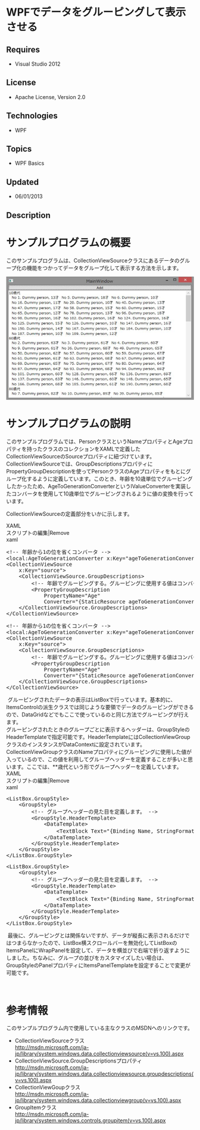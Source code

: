 # WPFでデータをグルーピングして表示させる
## Requires
- Visual Studio 2012
## License
- Apache License, Version 2.0
## Technologies
- WPF
## Topics
- WPF Basics
## Updated
- 06/01/2013
## Description

<h1>サンプルプログラムの概要</h1>
<p>このサンプルプログラムは、CollectionViewSourceクラスにあるデータのグループ化の機能をつかってデータをグループ化して表示する方法を示します。</p>
<p><img id="83106" src="83106-ws000009.jpg" alt="" width="513" height="330"></p>
<h1>サンプルプログラムの説明</h1>
<p>このサンプルプログラムでは、PersonクラスというNameプロパティとAgeプロパティを持ったクラスのコレクションをXAMLで定義したCollectionViewSourceのSourceプロパティに紐づけています。CollectionViewSourceでは、GroupDescriptionsプロパティにPropertyGroupDescriptionを使ってPersonクラスのAgeプロパティをもとにグループ化するように定義しています。このとき、年齢を10歳単位でグルーピングしたかったため、AgeToGenerationConverterというIValueConverterを実装したコンバータを使用して10歳単位でグルーピングされるように値の変換を行っています。</p>
<p>CollectionViewSourceの定義部分をいかに示します。</p>
<p></p>
<div class="scriptcode">
<div class="pluginEditHolder" pluginCommand="mceScriptCode">
<div class="title"><span>XAML</span></div>
<div class="pluginLinkHolder"><span class="pluginEditHolderLink">スクリプトの編集</span>|<span class="pluginRemoveHolderLink">Remove</span></div>
<span class="hidden">xaml</span>
<pre class="hidden">&lt;!-- 年齢から1の位を省くコンバータ --&gt;
&lt;local:AgeToGenerationConverter x:Key=&quot;ageToGenerationConverter&quot; /&gt;
&lt;CollectionViewSource
    x:Key=&quot;source&quot;&gt;
    &lt;CollectionViewSource.GroupDescriptions&gt;
        &lt;!-- 年齢でグルーピングする。グルーピングに使用する値はコンバータで変換した結果 --&gt;
        &lt;PropertyGroupDescription
            PropertyName=&quot;Age&quot; 
            Converter=&quot;{StaticResource ageToGenerationConverter}&quot; /&gt;
    &lt;/CollectionViewSource.GroupDescriptions&gt;
&lt;/CollectionViewSource&gt;
</pre>
<div class="preview">
<pre class="xaml"><span class="xaml__comment">&lt;!--&nbsp;年齢から1の位を省くコンバータ&nbsp;--&gt;</span>&nbsp;
<span class="xaml__tag_start">&lt;local</span>:AgeToGenerationConverter&nbsp;x:<span class="xaml__attr_name">Key</span>=<span class="xaml__attr_value">&quot;ageToGenerationConverter&quot;</span>&nbsp;<span class="xaml__tag_start">/&gt;</span>&nbsp;
<span class="xaml__tag_start">&lt;CollectionViewSource</span>&nbsp;
&nbsp;&nbsp;&nbsp;&nbsp;x:<span class="xaml__attr_name">Key</span>=<span class="xaml__attr_value">&quot;source&quot;</span><span class="xaml__tag_start">&gt;&nbsp;
</span>&nbsp;&nbsp;&nbsp;&nbsp;<span class="xaml__tag_start">&lt;CollectionViewSource</span>.GroupDescriptions<span class="xaml__tag_start">&gt;&nbsp;
</span>&nbsp;&nbsp;&nbsp;&nbsp;&nbsp;&nbsp;&nbsp;&nbsp;<span class="xaml__comment">&lt;!--&nbsp;年齢でグルーピングする。グルーピングに使用する値はコンバータで変換した結果&nbsp;--&gt;</span>&nbsp;
&nbsp;&nbsp;&nbsp;&nbsp;&nbsp;&nbsp;&nbsp;&nbsp;<span class="xaml__tag_start">&lt;PropertyGroupDescription</span>&nbsp;
&nbsp;&nbsp;&nbsp;&nbsp;&nbsp;&nbsp;&nbsp;&nbsp;&nbsp;&nbsp;&nbsp;&nbsp;<span class="xaml__attr_name">PropertyName</span>=<span class="xaml__attr_value">&quot;Age&quot;</span>&nbsp;&nbsp;
&nbsp;&nbsp;&nbsp;&nbsp;&nbsp;&nbsp;&nbsp;&nbsp;&nbsp;&nbsp;&nbsp;&nbsp;<span class="xaml__attr_name">Converter</span>=<span class="xaml__attr_value">&quot;{StaticResource&nbsp;ageToGenerationConverter}&quot;</span>&nbsp;<span class="xaml__tag_start">/&gt;</span>&nbsp;
&nbsp;&nbsp;&nbsp;&nbsp;&lt;/CollectionViewSource.GroupDescriptions&gt;&nbsp;
<span class="xaml__tag_end">&lt;/CollectionViewSource&gt;</span>&nbsp;
</pre>
</div>
</div>
</div>
<div class="endscriptcode">&nbsp;グルーピングされたデータの表示はListBoxで行っています。基本的に、ItemsControlの派生クラスでは同じような要領でデータのグルーピングができるので、DataGridなどでもここで使っているのと同じ方法でグルーピングが行えます。</div>
<div class="endscriptcode">グルーピングされたときのグループごとに表示するヘッダーは、GroupStyleのHeaderTemplateで指定可能です。HeaderTemplateにはCollectionViewGroupクラスのインスタンスがDataContextに設定されています。CollectionViewGroupクラスのNameプロパティにグルーピングに使用した値が入っているので、この値を利用してグループヘッダーを定義することが多いと思います。ここでは、**歳代という形でグループヘッダーを定義しています。</div>
<div class="endscriptcode">
<div class="scriptcode">
<div class="pluginEditHolder" pluginCommand="mceScriptCode">
<div class="title"><span>XAML</span></div>
<div class="pluginLinkHolder"><span class="pluginEditHolderLink">スクリプトの編集</span>|<span class="pluginRemoveHolderLink">Remove</span></div>
<span class="hidden">xaml</span>
<pre class="hidden">&lt;ListBox.GroupStyle&gt;
    &lt;GroupStyle&gt;
        &lt;!-- グループヘッダーの見た目を定義します。 --&gt;
        &lt;GroupStyle.HeaderTemplate&gt;
            &lt;DataTemplate&gt;
                &lt;TextBlock Text=&quot;{Binding Name, StringFormat={}{0}0歳代}&quot; /&gt;
            &lt;/DataTemplate&gt;
        &lt;/GroupStyle.HeaderTemplate&gt;
    &lt;/GroupStyle&gt;
&lt;/ListBox.GroupStyle&gt;
</pre>
<div class="preview">
<pre class="xaml"><span class="xaml__tag_start">&lt;ListBox</span>.GroupStyle<span class="xaml__tag_start">&gt;&nbsp;
</span>&nbsp;&nbsp;&nbsp;&nbsp;<span class="xaml__tag_start">&lt;GroupStyle</span><span class="xaml__tag_start">&gt;&nbsp;
</span>&nbsp;&nbsp;&nbsp;&nbsp;&nbsp;&nbsp;&nbsp;&nbsp;<span class="xaml__comment">&lt;!--&nbsp;グループヘッダーの見た目を定義します。&nbsp;--&gt;</span>&nbsp;
&nbsp;&nbsp;&nbsp;&nbsp;&nbsp;&nbsp;&nbsp;&nbsp;<span class="xaml__tag_start">&lt;GroupStyle</span>.HeaderTemplate<span class="xaml__tag_start">&gt;&nbsp;
</span>&nbsp;&nbsp;&nbsp;&nbsp;&nbsp;&nbsp;&nbsp;&nbsp;&nbsp;&nbsp;&nbsp;&nbsp;<span class="xaml__tag_start">&lt;DataTemplate</span><span class="xaml__tag_start">&gt;&nbsp;
</span>&nbsp;&nbsp;&nbsp;&nbsp;&nbsp;&nbsp;&nbsp;&nbsp;&nbsp;&nbsp;&nbsp;&nbsp;&nbsp;&nbsp;&nbsp;&nbsp;<span class="xaml__tag_start">&lt;TextBlock</span>&nbsp;<span class="xaml__attr_name">Text</span>=<span class="xaml__attr_value">&quot;{Binding&nbsp;Name,&nbsp;StringFormat={}{0}0歳代}&quot;</span>&nbsp;<span class="xaml__tag_start">/&gt;</span>&nbsp;
&nbsp;&nbsp;&nbsp;&nbsp;&nbsp;&nbsp;&nbsp;&nbsp;&nbsp;&nbsp;&nbsp;&nbsp;<span class="xaml__tag_end">&lt;/DataTemplate&gt;</span>&nbsp;
&nbsp;&nbsp;&nbsp;&nbsp;&nbsp;&nbsp;&nbsp;&nbsp;&lt;/GroupStyle.HeaderTemplate&gt;&nbsp;
&nbsp;&nbsp;&nbsp;&nbsp;<span class="xaml__tag_end">&lt;/GroupStyle&gt;</span>&nbsp;
&lt;/ListBox.GroupStyle&gt;&nbsp;
</pre>
</div>
</div>
</div>
<div class="endscriptcode">&nbsp;最後に、グルーピングとは関係ないですが、データが縦長に表示されるだけではつまらなかったので、ListBox横スクロールバーを無効化してListBoxのItemsPanelにWrapPanelを設定して、データを横並びで右端で折り返すようにしました。ちなみに、グループの並びをカスタマイズしたい場合は、GroupStyleのPanelプロパティにItemsPanelTemplateを設定することで変更が可能です。</div>
</div>
<p></p>
<p>&nbsp;</p>
<h1>参考情報</h1>
<p>このサンプルプログラム内で使用している主なクラスのMSDNへのリンクです。</p>
<ul>
<li>CollectionViewSourceクラス<br>
<a href="http://msdn.microsoft.com/ja-jp/library/system.windows.data.collectionviewsource(v=vs.100).aspx">http://msdn.microsoft.com/ja-jp/library/system.windows.data.collectionviewsource(v=vs.100).aspx</a>
</li><li>CollectionViewSource.GroupDescriptionsプロパティ<br>
<a href="http://msdn.microsoft.com/ja-jp/library/system.windows.data.collectionviewsource.groupdescriptions(v=vs.100).aspx">http://msdn.microsoft.com/ja-jp/library/system.windows.data.collectionviewsource.groupdescriptions(v=vs.100).aspx</a>
</li><li>CollectionViewGoupクラス<br>
<a href="http://msdn.microsoft.com/ja-jp/library/system.windows.data.collectionviewgroup(v=vs.100).aspx">http://msdn.microsoft.com/ja-jp/library/system.windows.data.collectionviewgroup(v=vs.100).aspx</a>
</li><li>GroupItemクラス<br>
<a href="http://msdn.microsoft.com/ja-jp/library/system.windows.controls.groupitem(v=vs.100).aspx">http://msdn.microsoft.com/ja-jp/library/system.windows.controls.groupitem(v=vs.100).aspx</a>
</li></ul>
<p>&nbsp;</p>
